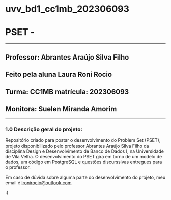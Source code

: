 # uvv_bd1_cc1mb_202306093
# PSET - 
---
## Professor: Abrantes Araújo Silva Filho

## Feito pela aluna Laura Roni Rocio 

## Turma: CC1MB matrícula: 202306093

## Monitora: Suelen Miranda Amorim
---
### 1.0 Descrição geral do projeto:

Repositório criado para postar o desenvolvimento do Problem Set (PSET), projeto disponibilizado pelo professor Abrantes Araújo Silva Filho da disciplina Design e Desenvolvimento de Banco de Dados I, na Universidade de Vila Velha.
O desenvolvimento do PSET gira em torno de um modelo de dados, um código em PostgreSQL e questões discurssivas entregues para o professor.




Em caso de dúvida sobre alguma parte do desenvolvimento do projeto, meu email é lronirocio@outlook.com

:)
